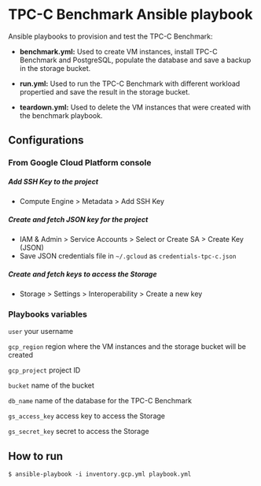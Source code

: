 # TPC-C Benchmark Ansible playbook
Ansible playbooks to provision and test the TPC-C Benchmark:

* **benchmark.yml:** Used to create VM instances, install TPC-C Benchmark and PostgreSQL, populate the database and save a backup in the storage bucket.

* **run.yml:** Used to run the TPC-C Benchmark with different workload propertied and save the result in the storage bucket.

* **teardown.yml:** Used to delete the VM instances that were created with the benchmark playbook.

## Configurations

### From Google Cloud Platform console

##### Add SSH Key to the project
* Compute Engine > Metadata > Add SSH Key

##### Create and fetch JSON key for the project
* IAM & Admin > Service Accounts > Select or Create SA > Create Key (JSON)
* Save JSON credentials file in `~/.gcloud` as `credentials-tpc-c.json`

##### Create and fetch keys to access the Storage
* Storage > Settings > Interoperability > Create a new key

### Playbooks variables

`user` your username

`gcp_region` region where the VM instances and the storage bucket will be created

`gcp_project` project ID

`bucket` name of the bucket

`db_name` name of the database for the TPC-C Benchmark

`gs_access_key` access key to access the Storage

`gs_secret_key` secret to access the Storage

## How to run

```shell
$ ansible-playbook -i inventory.gcp.yml playbook.yml
```
